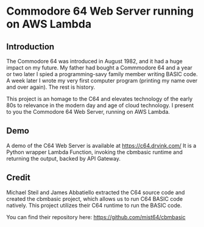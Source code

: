 # Commodore 64 Web Server running on AWS Lambda

## Introduction

The Commodore 64 was introduced in August 1982, and it had a huge impact on my future. My father had bought a Commmodore 64 and a year or two later I spied a programming-savy family member writing BASIC code. A week later I wrote my very first computer program (printing my name over and over again). The rest is history.

This project is an homage to the C64 and elevates technology of the early 80s to relevance in the modern day and age of cloud technology. I present to you the Commodore 64 Web Server, running on AWS Lambda.

## Demo

A demo of the C64 Web Server is available at https://c64.drvink.com/
It is a Python wrapper Lambda Function, invoking the cbmbasic runtime and returning the output, backed by API Gateway.

## Credit

Michael Steil and James Abbatiello extracted the C64 source code and created the cbmbasic project, which allows us to run C64 BASIC code natively.
This project utilizes their C64 runtime to run the BASIC code.

You can find their repository here: https://github.com/mist64/cbmbasic
